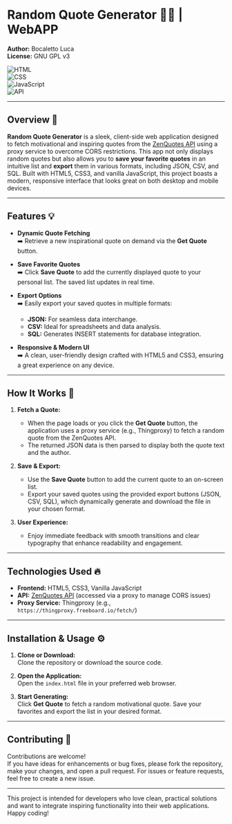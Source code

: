 # Random Quote Generator 💬✨ | WebAPP

**Author:** Bocaletto Luca  
**License:** GNU GPL v3

![HTML](https://img.shields.io/badge/HTML5-E34F26?style=flat-square&logo=html5&logoColor=white)  
![CSS](https://img.shields.io/badge/CSS3-1572B6?style=flat-square&logo=css3&logoColor=white)  
![JavaScript](https://img.shields.io/badge/JavaScript-F7DF1E?style=flat-square&logo=javascript&logoColor=black)  
![API](https://img.shields.io/badge/API-ZenQuotes-9cf?style=flat-square&logo=data)

---

## Overview 🚀

**Random Quote Generator** is a sleek, client-side web application designed to fetch motivational and inspiring quotes from the [ZenQuotes API](https://zenquotes.io/) using a proxy service to overcome CORS restrictions. This app not only displays random quotes but also allows you to **save your favorite quotes** in an intuitive list and **export** them in various formats, including JSON, CSV, and SQL. Built with HTML5, CSS3, and vanilla JavaScript, this project boasts a modern, responsive interface that looks great on both desktop and mobile devices.

---

## Features 💡

- **Dynamic Quote Fetching**  
  ➡️ Retrieve a new inspirational quote on demand via the **Get Quote** button.

- **Save Favorite Quotes**  
  ➡️ Click **Save Quote** to add the currently displayed quote to your personal list. The saved list updates in real time.

- **Export Options**  
  ➡️ Easily export your saved quotes in multiple formats:  
  - **JSON:** For seamless data interchange.  
  - **CSV:** Ideal for spreadsheets and data analysis.  
  - **SQL:** Generates INSERT statements for database integration.

- **Responsive & Modern UI**  
  ➡️ A clean, user-friendly design crafted with HTML5 and CSS3, ensuring a great experience on any device.

---

## How It Works 🔧

1. **Fetch a Quote:**  
   - When the page loads or you click the **Get Quote** button, the application uses a proxy service (e.g., Thingproxy) to fetch a random quote from the ZenQuotes API.
   - The returned JSON data is then parsed to display both the quote text and the author.

2. **Save & Export:**  
   - Use the **Save Quote** button to add the current quote to an on-screen list.
   - Export your saved quotes using the provided export buttons (JSON, CSV, SQL), which dynamically generate and download the file in your chosen format.

3. **User Experience:**  
   - Enjoy immediate feedback with smooth transitions and clear typography that enhance readability and engagement.

---

## Technologies Used 🔥

- **Frontend:** HTML5, CSS3, Vanilla JavaScript  
- **API:** [ZenQuotes API](https://zenquotes.io/) (accessed via a proxy to manage CORS issues)  
- **Proxy Service:** Thingproxy (e.g., `https://thingproxy.freeboard.io/fetch/`)

---

## Installation & Usage ⚙️

1. **Clone or Download:**  
   Clone the repository or download the source code.

2. **Open the Application:**  
   Open the `index.html` file in your preferred web browser.

3. **Start Generating:**  
   Click **Get Quote** to fetch a random motivational quote. Save your favorites and export the list in your desired format.

---

## Contributing 🤝

Contributions are welcome!  
If you have ideas for enhancements or bug fixes, please fork the repository, make your changes, and open a pull request. For issues or feature requests, feel free to create a new issue.

---

This project is intended for developers who love clean, practical solutions and want to integrate inspiring functionality into their web applications. Happy coding!  
